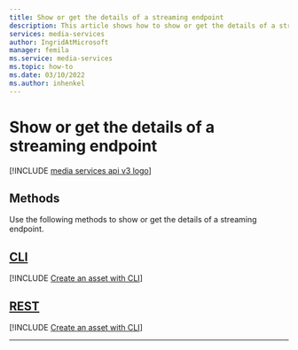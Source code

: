 ```yaml
---
title: Show or get the details of a streaming endpoint
description: This article shows how to show or get the details of a streaming endpoint.
services: media-services
author: IngridAtMicrosoft
manager: femila 
ms.service: media-services
ms.topic: how-to
ms.date: 03/10/2022
ms.author: inhenkel
---
```


# Show or get the details of a streaming endpoint

[!INCLUDE [media services api v3 logo](./includes/v3-hr.md)]

## Methods

Use the following methods to show or get the details of a streaming endpoint.

## [CLI](#tab/cli/)

[!INCLUDE [Create an asset with CLI](./includes/task-show-streaming-endpoint-cli.md)]

## [REST](#tab/rest/)

[!INCLUDE [Create an asset with CLI](./includes/task-get-streaming-endpoint-rest.md)]

---

